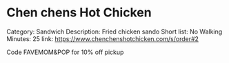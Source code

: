 # Chen chens Hot Chicken

Category: Sandwich
Description: Fried chicken sando
Short list: No
Walking Minutes: 25
link: https://www.chenchenshotchicken.com/s/order#2

Code FAVEMOM&POP for 10% off pickup